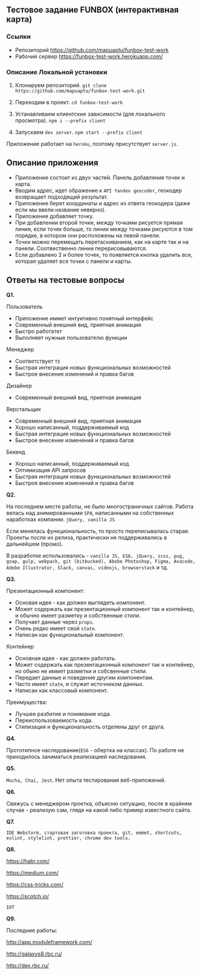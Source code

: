 ## Тестовое задание FUNBOX (интерактивная карта)

### Ссылки

- Репозиторий https://github.com/mapuaptu/funbox-test-work
- Рабочий сервер https://funbox-test-work.herokuapp.com/

### Описание Локальной установки

  1. Клонируем репозиторий. `git clone https://github.com/mapuaptu/funbox-test-work.git`
  
  2. Переходим в проект. `cd funbox-test-work`
  
  3. Устанавливаем клиентские зависимости (для локального просмотра). `npm i --prefix client`

  4. Запускаем `dev server`. `npm start --prefix client`
  
Приложение работает на `heroku`, поэтому присутствует `server.js`.

## Описание приложения

- Приложение состоит из двух частей. Панель добавления точек и карта.
- Вводим адрес, идет ображение к `API Yandex geocoder`, геокодер возвращает подходящий результат.
- Приложение берет координаты и адрес из ответа геокодера (даже если мы ввели название неверно).
- Приложение добавляет точку.
- При добавлении второй точки, между точками рисуется прямая линия, если точек больше, то линии между точками рисуются
 в том порядке, в котором они расположены на левой панели.
- Точки можно перемещать перетаскиванием, как на карте так и на панели. Соотвественно линии перерисовываются.
- Если добавлено 2 и более точек, то появляется кнопка удалить все, которая удаляет все точки с панели и карты.

## Ответы на тестовые вопросы

**Q1.**

Пользователь
  - Приложение иммет интуитивно понятный интерфейс
  - Современный внешний вид, приятная анимация
  - Быстро работатет
  - Выполняет нужные пользователю функции

Менеджер
  - Соответствует тз
  - Быстрая интеграция новых функциональных возможностей
  - Быстрое внесение изменений и правка багов

Дизайнер
  - Современный внешний вид, приятная анимация

Верстальщик
  - Современный внешний вид, приятная анимация
  - Хорошо написанный, поддерживаемый код
  - Быстрая интеграция новых функциональных возможностей
  - Быстрое внесение изменений и правка багов

Бекенд
  - Хорошо написанный, поддерживаемый код
  - Оптимизация API запросов
  - Быстрая интеграция новых функциональных возможностей
  - Быстрое внесение изменений и правка багов
  
**Q2.**

На последнем месте работы, не было многостраничных сайтов.
Работа велась над анимированными `SPA`, написанными на собственных наработках компании. `jQuery, vanilla JS`

Если менялась функциональность, то просто переписывалась старая. Проекты после их релиза, практически не поддерживались
в дальнейшем (промо).

В разработке использовались - `vanilla JS, ES6, jQuery, scss, pug, gsap, gulp, webpack, git (bitbucked), Abobe Photoshop,
Figma, Avacode, Adobe Illustrator, Slack, canvas, videojs, browserstack` и тд.

**Q3.**

Презентационный компонент:
- Основая идея - как должен выглядеть компонент.
- Может содержать как презентационный компонент так и контейнер, и обычно имеет разметку и собственные стили.
- Получает данные через `props`.
- Очень редко имеет свой `state`.
- Написан как функциональный компонент.

Контейнер
- Основная идея - как должен работать.
- Может содержать как презентационный компонент так и контейнер, но обыно не иммет разметки и собсвенные стили.
- Передает данные и поведение другим компонентам.
- Часто имеет `state`, и служит источником данных.
- Написан как классовый компонент.

Преимущества:

- Лучшее разбитие и понимание кода.
- Переиспользоваемость кода.
- Стилизация и функциональность отделены друг от друга.

**Q4.**

Прототипное наследование(`ES6` - обертка на классах). По работе не приходилось заниматься реализацией наследования.

**Q5.**

`Mocha, Chai, Jest`. Нет опыта тестирования веб-приложений.

**Q6.**

Свяжусь с менеджером проетка, объясню ситуацию, после в крайнем случае - реализую сам, глядя на какой либо пример
известного сайта.

**Q7.**

`IDE Webstorm, стартовая заготовка проекта, git, emmet, shortcuts, eslint, stylelint, prettier, chrome dev tools.`

**Q8.**

https://habr.com/

https://medium.com/

https://css-tricks.com/

https://scotch.io/

`IOT`

**Q9.**

Последние работы:

http://app.moduleframework.com/

http://galaxys8.rbc.ru/

http://dex.rbc.ru/
